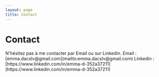 ```yaml
---
layout: page
title: Contact
---
```



# Contact 
<div id="contact"></div>
N'hésitez pas à me contacter par Email ou sur Linkedin.  
Email : [emma.dacslv@gmail.com](mailto:emma.dacslv@gmail.com)  
Linkedin : [https://www.linkedin.com/in/emma-d-352a37211](https://www.linkedin.com/in/emma-d-352a37211)

